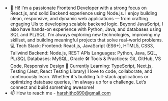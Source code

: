 - 👋 Hi! I'm a passionate Frontend Developer with a strong focus on React.js, and solid Backend experience using Node.js. I enjoy building clean, responsive, and dynamic web applications — from crafting engaging UIs to developing scalable backend logic.
Beyond JavaScript, I also have hands-on experience with Python, Java, and databases using SQL and PL/SQL. I'm always exploring new technologies, improving my skillset, and building meaningful projects that solve real-world problems.
💻 Tech Stack:
Frontend: React.js, JavaScript (ES6+), HTML5, CSS3, Tailwind
Backend: Node.js, REST APIs
Languages: Python, Java, SQL, PL/SQL
Databases: MySQL, Oracle
🛠️ Tools & Practices: Git, GitHub, VS Code, Responsive Design
🚀 Currently Learning: TypeScript, Next.js, Testing (Jest, React Testing Library)
I love to code, collaborate, and continuously learn. Whether it's building full-stack applications or optimizing database queries, I'm always up for a challenge. Let’s connect and build something awesome!
- 📫 How to reach me - harshithc890@gmail.com
